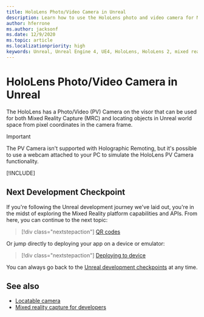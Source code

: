 ```yaml
---
title: HoloLens Photo/Video Camera in Unreal
description: Learn how to use the HoloLens photo and video camera for Mixed Reality Capture and object location in Unreal.
author: hferrone
ms.author: jacksonf
ms.date: 12/9/2020
ms.topic: article
ms.localizationpriority: high
keywords: Unreal, Unreal Engine 4, UE4, HoloLens, HoloLens 2, mixed reality, development, features, documentation, guides, holograms, camera, PV camera, MRC, mixed reality headset, windows mixed reality headset, virtual reality headset
---
```


# HoloLens Photo/Video Camera in Unreal

The HoloLens has a Photo/Video (PV) Camera on the visor that can be used for both Mixed Reality Capture (MRC) and locating objects in Unreal world space from pixel coordinates in the camera frame.

> [!IMPORTANT]
> The PV Camera isn't supported with Holographic Remoting, but it's possible to use a webcam attached to your PC to simulate the HoloLens PV Camera functionality.

[!INCLUDE[](includes/tabs-pv-camera.md)]

## Next Development Checkpoint

If you're following the Unreal development journey we've laid out, you're in the midst of exploring the Mixed Reality platform capabilities and APIs. From here, you can continue to the next topic:

> [!div class="nextstepaction"]
> [QR codes](unreal-qr-codes.md)

Or jump directly to deploying your app on a device or emulator:

> [!div class="nextstepaction"]
> [Deploying to device](unreal-deploying.md)

You can always go back to the [Unreal development checkpoints](unreal-development-overview.md#3-platform-capabilities-and-apis) at any time.

## See also

* [Locatable camera](../platform-capabilities-and-apis/locatable-camera.md)
* [Mixed reality capture for developers](../platform-capabilities-and-apis/mixed-reality-capture-for-developers.md)
